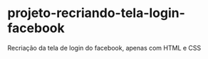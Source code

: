 # projeto-recriando-tela-login-facebook
Recriação da tela de login do facebook, apenas com HTML e CSS
